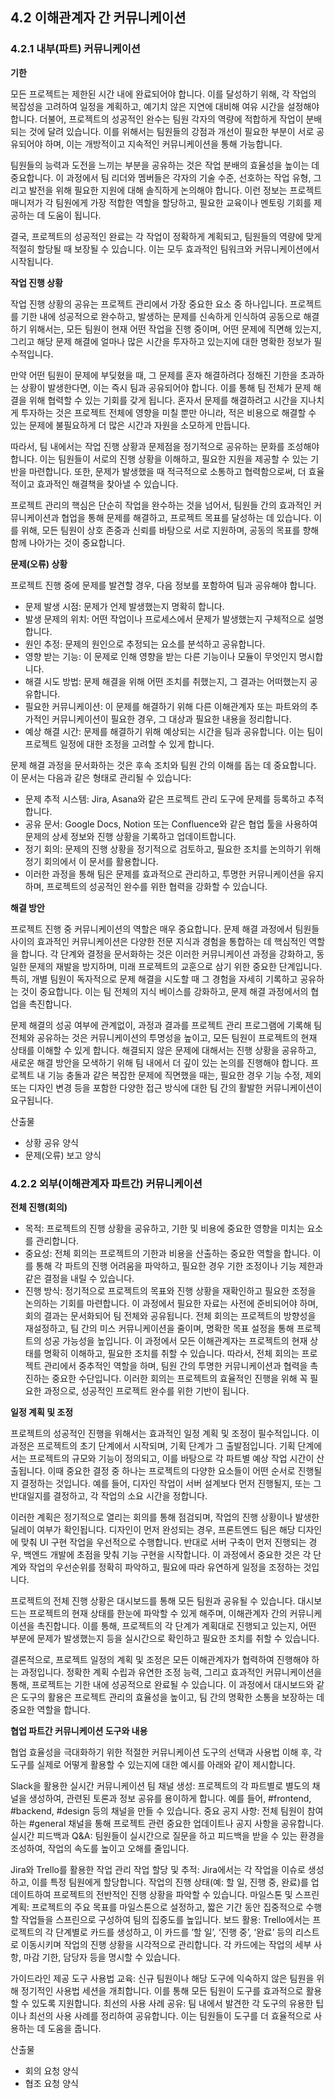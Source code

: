 ## 4.2 이해관계자 간 커뮤니케이션

### 4.2.1 내부(파트) 커뮤니케이션

**기한**

모든 프로젝트는 제한된 시간 내에 완료되어야 합니다. 이를 달성하기 위해, 각 작업의 복잡성을 고려하여 일정을 계획하고, 예기치 않은 지연에 대비해 여유 시간을 설정해야 합니다. 더불어, 프로젝트의 성공적인 완수는 팀원 각자의 역량에 적합하게 작업이 분배되는 것에 달려 있습니다. 이를 위해서는 팀원들의 강점과 개선이 필요한 부분이 서로 공유되어야 하며, 이는 개방적이고 지속적인 커뮤니케이션을 통해 가능합니다.

팀원들의 능력과 도전을 느끼는 부분을 공유하는 것은 작업 분배의 효율성을 높이는 데 중요합니다. 이 과정에서 팀 리더와 멤버들은 각자의 기술 수준, 선호하는 작업 유형, 그리고 발전을 위해 필요한 지원에 대해 솔직하게 논의해야 합니다. 이런 정보는 프로젝트 매니저가 각 팀원에게 가장 적합한 역할을 할당하고, 필요한 교육이나 멘토링 기회를 제공하는 데 도움이 됩니다.

결국, 프로젝트의 성공적인 완료는 각 작업이 정확하게 계획되고, 팀원들의 역량에 맞게 적절히 할당될 때 보장될 수 있습니다. 이는 모두 효과적인 팀워크와 커뮤니케이션에서 시작됩니다.

**작업 진행 상황**

작업 진행 상황의 공유는 프로젝트 관리에서 가장 중요한 요소 중 하나입니다. 프로젝트를 기한 내에 성공적으로 완수하고, 발생하는 문제를 신속하게 인식하여 공동으로 해결하기 위해서는, 모든 팀원이 현재 어떤 작업을 진행 중이며, 어떤 문제에 직면해 있는지, 그리고 해당 문제 해결에 얼마나 많은 시간을 투자하고 있는지에 대한 명확한 정보가 필수적입니다.

만약 어떤 팀원이 문제에 부딪혔을 때, 그 문제를 혼자 해결하려다 정해진 기한을 초과하는 상황이 발생한다면, 이는 즉시 팀과 공유되어야 합니다. 이를 통해 팀 전체가 문제 해결을 위해 협력할 수 있는 기회를 갖게 됩니다. 혼자서 문제를 해결하려고 시간을 지나치게 투자하는 것은 프로젝트 전체에 영향을 미칠 뿐만 아니라, 적은 비용으로 해결할 수 있는 문제에 불필요하게 더 많은 시간과 자원을 소모하게 만듭니다.

따라서, 팀 내에서는 작업 진행 상황과 문제점을 정기적으로 공유하는 문화를 조성해야 합니다. 이는 팀원들이 서로의 진행 상황을 이해하고, 필요한 지원을 제공할 수 있는 기반을 마련합니다. 또한, 문제가 발생했을 때 적극적으로 소통하고 협력함으로써, 더 효율적이고 효과적인 해결책을 찾아낼 수 있습니다.

프로젝트 관리의 핵심은 단순히 작업을 완수하는 것을 넘어서, 팀원들 간의 효과적인 커뮤니케이션과 협업을 통해 문제를 해결하고, 프로젝트 목표를 달성하는 데 있습니다. 이를 위해, 모든 팀원이 상호 존중과 신뢰를 바탕으로 서로 지원하며, 공동의 목표를 향해 함께 나아가는 것이 중요합니다.

**문제(오류) 상황**

프로젝트 진행 중에 문제를 발견할 경우, 다음 정보를 포함하여 팀과 공유해야 합니다.

- 문제 발생 시점: 문제가 언제 발생했는지 명확히 합니다.
- 발생 문제의 위치: 어떤 작업이나 프로세스에서 문제가 발생했는지 구체적으로 설명합니다.
- 원인 추정: 문제의 원인으로 추정되는 요소를 분석하고 공유합니다.
- 영향 받는 기능: 이 문제로 인해 영향을 받는 다른 기능이나 모듈이 무엇인지 명시합니다.
- 해결 시도 방법: 문제 해결을 위해 어떤 조치를 취했는지, 그 결과는 어떠했는지 공유합니다.
- 필요한 커뮤니케이션: 이 문제를 해결하기 위해 다른 이해관계자 또는 파트와의 추가적인 커뮤니케이션이 필요한 경우, 그 대상과 필요한 내용을 정리합니다.
- 예상 해결 시간: 문제를 해결하기 위해 예상되는 시간을 팀과 공유합니다. 이는 팀이 프로젝트 일정에 대한 조정을 고려할 수 있게 합니다.

문제 해결 과정을 문서화하는 것은 후속 조치와 팀원 간의 이해를 돕는 데 중요합니다. 이 문서는 다음과 같은 형태로 관리될 수 있습니다:

- 문제 추적 시스템: Jira, Asana와 같은 프로젝트 관리 도구에 문제를 등록하고 추적합니다.
- 공유 문서: Google Docs, Notion 또는 Confluence와 같은 협업 툴을 사용하여 문제의 상세 정보와 진행 상황을 기록하고 업데이트합니다.
- 정기 회의: 문제의 진행 상황을 정기적으로 검토하고, 필요한 조치를 논의하기 위해 정기 회의에서 이 문서를 활용합니다.
- 이러한 과정을 통해 팀은 문제를 효과적으로 관리하고, 투명한 커뮤니케이션을 유지하며, 프로젝트의 성공적인 완수를 위한 협력을 강화할 수 있습니다.

**해결 방안**

프로젝트 진행 중 커뮤니케이션의 역할은 매우 중요합니다. 문제 해결 과정에서 팀원들 사이의 효과적인 커뮤니케이션은 다양한 전문 지식과 경험을 통합하는 데 핵심적인 역할을 합니다. 각 단계와 결정을 문서화하는 것은 이러한 커뮤니케이션 과정을 강화하고, 동일한 문제의 재발을 방지하며, 미래 프로젝트의 교훈으로 삼기 위한 중요한 단계입니다. 특히, 개별 팀원이 독자적으로 문제 해결을 시도할 때 그 경험을 자세히 기록하고 공유하는 것이 중요합니다. 이는 팀 전체의 지식 베이스를 강화하고, 문제 해결 과정에서의 협업을 촉진합니다.

문제 해결의 성공 여부에 관계없이, 과정과 결과를 프로젝트 관리 프로그램에 기록해 팀 전체와 공유하는 것은 커뮤니케이션의 투명성을 높이고, 모든 팀원이 프로젝트의 현재 상태를 이해할 수 있게 합니다. 해결되지 않은 문제에 대해서는 진행 상황을 공유하고, 새로운 해결 방안을 모색하기 위해 팀 내에서 더 깊이 있는 논의를 진행해야 합니다. 프로젝트 내 기능 충돌과 같은 복잡한 문제에 직면했을 때는, 필요한 경우 기능 수정, 제외 또는 디자인 변경 등을 포함한 다양한 접근 방식에 대한 팀 간의 활발한 커뮤니케이션이 요구됩니다.

산출물
- 상황 공유 양식
- 문제(오류) 보고 양식

### 4.2.2 외부(이해관계자 파트간) 커뮤니케이션

**전체 진행(회의)**

- 목적: 프로젝트의 진행 상황을 공유하고, 기한 및 비용에 중요한 영향을 미치는 요소를 관리합니다.
- 중요성: 전체 회의는 프로젝트의 기한과 비용을 산출하는 중요한 역할을 합니다. 이를 통해 각 파트의 진행 어려움을 파악하고, 필요한 경우 기한 조정이나 기능 제한과 같은 결정을 내릴 수 있습니다.
- 진행 방식: 정기적으로 프로젝트의 목표와 진행 상황을 재확인하고 필요한 조정을 논의하는 기회를 마련합니다. 이 과정에서 필요한 자료는 사전에 준비되어야 하며, 회의 결과는 문서화되어 팀 전체와 공유됩니다.
전체 회의는 프로젝트의 방향성을 재설정하고, 팀 간의 미스 커뮤니케이션을 줄이며, 명확한 목표 설정을 통해 프로젝트의 성공 가능성을 높입니다. 이 과정에서 모든 이해관계자는 프로젝트의 현재 상태를 명확히 이해하고, 필요한 조치를 취할 수 있습니다. 따라서, 전체 회의는 프로젝트 관리에서 중추적인 역할을 하며, 팀원 간의 투명한 커뮤니케이션과 협력을 촉진하는 중요한 수단입니다. 이러한 회의는 프로젝트의 효율적인 진행을 위해 꼭 필요한 과정으로, 성공적인 프로젝트 완수를 위한 기반이 됩니다.

**일정 계획 및 조정**

프로젝트의 성공적인 진행을 위해서는 효과적인 일정 계획 및 조정이 필수적입니다. 이 과정은 프로젝트의 초기 단계에서 시작되며, 기획 단계가 그 출발점입니다. 기획 단계에서는 프로젝트의 규모와 기능이 정의되고, 이를 바탕으로 각 파트별 예상 작업 시간이 산출됩니다. 이때 중요한 결정 중 하나는 프로젝트의 다양한 요소들이 어떤 순서로 진행될지 결정하는 것입니다. 예를 들어, 디자인 작업이 서버 설계보다 먼저 진행될지, 또는 그 반대일지를 결정하고, 각 작업의 소요 시간을 정합니다.

이러한 계획은 정기적으로 열리는 회의를 통해 점검되며, 작업의 진행 상황이나 발생한 딜레이 여부가 확인됩니다. 디자인이 먼저 완성되는 경우, 프론트엔드 팀은 해당 디자인에 맞춰 UI 구현 작업을 우선적으로 수행합니다. 반대로 서버 구축이 먼저 진행되는 경우, 백엔드 개발에 초점을 맞춰 기능 구현을 시작합니다. 이 과정에서 중요한 것은 각 단계와 작업의 우선순위를 정확히 파악하고, 필요에 따라 유연하게 일정을 조정하는 것입니다.

프로젝트의 전체 진행 상황은 대시보드를 통해 모든 팀원과 공유될 수 있습니다. 대시보드는 프로젝트의 현재 상태를 한눈에 파악할 수 있게 해주며, 이해관계자 간의 커뮤니케이션을 촉진합니다. 이를 통해, 프로젝트의 각 단계가 계획대로 진행되고 있는지, 어떤 부분에 문제가 발생했는지 등을 실시간으로 확인하고 필요한 조치를 취할 수 있습니다.

결론적으로, 프로젝트 일정의 계획 및 조정은 모든 이해관계자가 협력하여 진행해야 하는 과정입니다. 정확한 계획 수립과 유연한 조정 능력, 그리고 효과적인 커뮤니케이션을 통해, 프로젝트는 기한 내에 성공적으로 완료될 수 있습니다. 이 과정에서 대시보드와 같은 도구의 활용은 프로젝트 관리의 효율성을 높이고, 팀 간의 명확한 소통을 보장하는 데 중요한 역할을 합니다.

**협업 파트간 커뮤니케이션 도구와 내용**

협업 효율성을 극대화하기 위한 적절한 커뮤니케이션 도구의 선택과 사용법 이해 후, 각 도구를 실제로 어떻게 활용할 수 있는지에 대한 예시를 아래와 같이 제시합니다.

Slack을 활용한 실시간 커뮤니케이션
팀 채널 생성: 프로젝트의 각 파트별로 별도의 채널을 생성하여, 관련된 토론과 정보 공유를 용이하게 합니다. 예를 들어, #frontend, #backend, #design 등의 채널을 만들 수 있습니다.
중요 공지 사항: 전체 팀원이 참여하는 #general 채널을 통해 프로젝트 관련 중요한 업데이트나 공지 사항을 공유합니다.
실시간 피드백과 Q&A: 팀원들이 실시간으로 질문을 하고 피드백을 받을 수 있는 환경을 조성하여, 작업의 속도를 높이고 오해를 줄입니다.

Jira와 Trello를 활용한 작업 관리
작업 할당 및 추적: Jira에서는 각 작업을 이슈로 생성하고, 이를 특정 팀원에게 할당합니다. 작업의 진행 상태(예: 할 일, 진행 중, 완료)를 업데이트하여 프로젝트의 전반적인 진행 상황을 파악할 수 있습니다.
마일스톤 및 스프린 계획: 프로젝트의 주요 목표를 마일스톤으로 설정하고, 짧은 기간 동안 집중적으로 수행할 작업들을 스프린으로 구성하여 팀의 집중도를 높입니다.
보드 활용: Trello에서는 프로젝트의 각 단계별로 카드를 생성하고, 이 카드를 ‘할 일’, ‘진행 중’, ‘완료’ 등의 리스트로 이동시키며 작업의 진행 상황을 시각적으로 관리합니다. 각 카드에는 작업의 세부 사항, 마감 기한, 담당자 등을 명시할 수 있습니다.

가이드라인 제공
도구 사용법 교육: 신규 팀원이나 해당 도구에 익숙하지 않은 팀원을 위해 정기적인 사용법 세션을 개최합니다. 이를 통해 모든 팀원이 도구를 효과적으로 활용할 수 있도록 지원합니다.
최선의 사용 사례 공유: 팀 내에서 발견한 각 도구의 유용한 팁이나 최선의 사용 사례를 정리하여 공유합니다. 이는 팀원들이 도구를 더 효율적으로 사용하는 데 도움을 줍니다.

산출물
- 회의 요청 양식
- 협조 요청 양식
